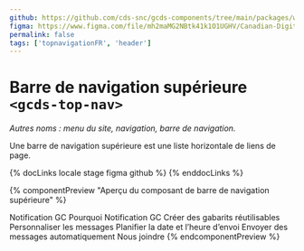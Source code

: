 ```yaml
---
github: https://github.com/cds-snc/gcds-components/tree/main/packages/web/src/components/gcds-top-nav
figma: https://www.figma.com/file/mh2maMG2NBtk41k1O1UGHV/Canadian-Digital-Service%E2%80%A8---GC-Design-System?type=design&node-id=4738-10759&mode=design&t=PaKRkbpFLPNx99bv-0
permalink: false
tags: ['topnavigationFR', 'header']
---
```


# Barre de navigation supérieure <br>`<gcds-top-nav>`

_Autres noms : menu du site, navigation, barre de navigation._

Une barre de navigation supérieure est une liste horizontale de liens de page.

{% docLinks locale stage figma github %}
{% enddocLinks %}

{% componentPreview "Aperçu du composant de barre de navigation supérieure" %}

<!-- CHECK LABEL -->
<gcds-top-nav label="Aperçu du composant de barre de navigation supérieure" alignment="right" lang="fr">
<gcds-nav-link href="#red" slot="home">Notification GC</gcds-nav-link>
<gcds-nav-link href="#red">Pourquoi Notification GC</gcds-nav-link>
<gcds-nav-group menu-label="Fonctionnalités"  open-trigger="Fonctionnalités">
<gcds-nav-link href="#red" current>Créer des gabarits réutilisables</gcds-nav-link>
<gcds-nav-link href="#red">Personnaliser les messages</gcds-nav-link>
<gcds-nav-link href="#red">Planifier la date et l’heure d’envoi</gcds-nav-link>
<gcds-nav-link href="#red">Envoyer des messages automatiquement</gcds-nav-link>
</gcds-nav-group>
<gcds-nav-link href="#red">Nous joindre</gcds-nav-link>
</gcds-top-nav>
{% endcomponentPreview %}
